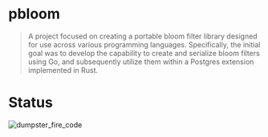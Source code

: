 # pbloom

> A project focused on creating a portable bloom filter library designed for use across various programming languages. Specifically, the initial goal was to develop the capability to create and serialize bloom filters using Go, and subsequently utilize them within a Postgres extension implemented in Rust.

# Status

![dumpster_fire_code](https://c.tenor.com/R2RaXqV8d9gAAAAC/dumpsterfire-flooding.gif)


